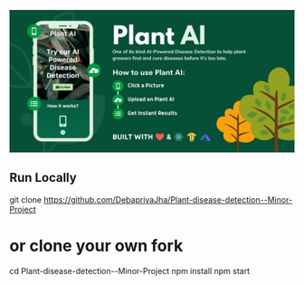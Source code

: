 ![Cover Image](media/cover.png)

## Run Locally
git clone https://github.com/DebapriyaJha/Plant-disease-detection--Minor-Project 
# or clone your own fork
cd Plant-disease-detection--Minor-Project
npm install
npm start
```
